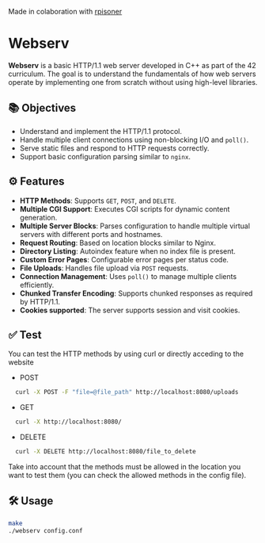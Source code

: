 Made in colaboration with [rpisoner](https://github.com/rpisoner)

# Webserv

**Webserv** is a basic HTTP/1.1 web server developed in C++ as part of the 42 curriculum. The goal is to understand the fundamentals of how web servers operate by implementing one from scratch without using high-level libraries.

## 📚 Objectives

- Understand and implement the HTTP/1.1 protocol.
- Handle multiple client connections using non-blocking I/O and `poll()`.
- Serve static files and respond to HTTP requests correctly.
- Support basic configuration parsing similar to `nginx`.

## ⚙️ Features

- **HTTP Methods**: Supports `GET`, `POST`, and `DELETE`.
- **Multiple CGI Support**: Executes CGI scripts for dynamic content generation.
- **Multiple Server Blocks**: Parses configuration to handle multiple virtual servers with different ports and hostnames.
- **Request Routing**: Based on location blocks similar to Nginx.
- **Directory Listing**: Autoindex feature when no index file is present.
- **Custom Error Pages**: Configurable error pages per status code.
- **File Uploads**: Handles file upload via `POST` requests.
- **Connection Management**: Uses `poll()` to manage multiple clients efficiently.
- **Chunked Transfer Encoding**: Supports chunked responses as required by HTTP/1.1.
- **Cookies supported**: The server supports session and visit cookies.

## ✅ Test
You can test the HTTP methods by using curl or directly acceding to the website
- POST
```bash
  curl -X POST -F "file=@file_path" http://localhost:8080/uploads
```
- GET
```bash
  curl -X http://localhost:8080/
```
- DELETE
```bash
  curl -X DELETE http://localhost:8080/file_to_delete
```

Take into account that the methods must be allowed in the location you want to test them (you can check the allowed methods in the config file).
## 🛠️ Usage

```bash
make
./webserv config.conf
